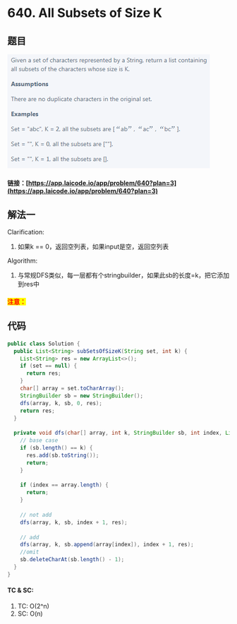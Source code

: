 # 640. All Subsets of Size K

## 题目

![](<../../.gitbook/assets/image (10) (1) (1) (1) (1) (1).png>)

#### 链接：[https://app.laicode.io/app/problem/640?plan=3](https://app.laicode.io/app/problem/640?plan=3)

## 解法一

Clarification:&#x20;

1. 如果k == 0，返回空列表，如果input是空，返回空列表

Algorithm:&#x20;

1. 与常规DFS类似，每一层都有个stringbuilder，如果此sb的长度=k，把它添加到res中

#### <mark style="color:red;">注意：</mark>

## 代码

```java
public class Solution {
  public List<String> subSetsOfSizeK(String set, int k) {
    List<String> res = new ArrayList<>();
    if (set == null) {
      return res;
    }
    char[] array = set.toCharArray();
    StringBuilder sb = new StringBuilder();
    dfs(array, k, sb, 0, res);
    return res;
  }

  private void dfs(char[] array, int k, StringBuilder sb, int index, List<String> res) {
    // base case
    if (sb.length() == k) {
      res.add(sb.toString());
      return;
    }

    if (index == array.length) {
      return;
    }

    // not add
    dfs(array, k, sb, index + 1, res);

    // add
    dfs(array, k, sb.append(array[index]), index + 1, res);
    //omit
    sb.deleteCharAt(sb.length() - 1);
  }
}

```

#### TC & SC:&#x20;

1. TC: O(2^n)
2. SC: O(n)

